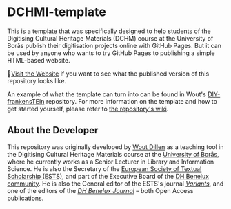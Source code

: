 # DCHMI-template

This is a template that was specifically designed to help students of the Digitising Cultural Heritage Materials (DCHM) course at the University of Borås publish their digitisation projects online with GitHub Pages. 
But it can be used by anyone who wants to try GitHub Pages to publishing a simple HTML-based website.

🚀[Visit the Website](https://woutdln.github.io/DCHM-template/) if you want to see what the published version of this repository looks like.

An example of what the template can turn into can be found in Wout's [DIY-frankensTEIn](https://woutdln.github.io/DIY-frankensTEIn/index.html) repository.
For more information on the template and how to get started yourself, please refer to [the repository's wiki](https://github.com/WoutDLN/DCHM-template/wiki).  

## About the Developer
This repository was originally developed by [Wout Dillen](https://github.com/WoutDLN) as a teaching tool in the Digitising Cultural Heritage Materials course at the [University of Borås](https://www.hb.se/), where he currently works as a Senior Lecturer in Library and Information Science. 
He is also the Secretary of the [European Society of Textual Scholarship (ESTS)](https://textualscholarship.eu/), and part of the Executive Board of the [DH Benelux community](https://dhbenelux.org/). 
He is also the General editor of the ESTS's journal [_Variants_](https://journals.openedition.org/variants/), and one of the editors of the [_DH Benelux Journal_](https://journal.dhbenelux.org/) – both Open Access publications.  
